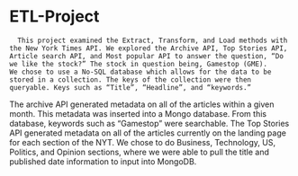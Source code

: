 # ETL-Project
      This project examined the Extract, Transform, and Load methods with the New York Times API. We explored the Archive API, Top Stories API, Article search API, and Most popular API to answer the question, “Do we like the stock?” The stock in question being, Gamestop (GME).
    We chose to use a No-SQL database which allows for the data to be stored in a collection. The keys of the collection were then queryable. Keys such as “Title”, “Headline”, and “keywords.”
The archive API generated metadata on all of the articles within a given month. This metadata was inserted into a Mongo database. From this database, keywords such as “Gamestop” were searchable. 
    The Top Stories API generated metadata on all of the articles currently on the landing page for each section of the NYT.  We chose to do Business, Technology, US, Politics, and Opinion sections, where we were able to pull the title and published date information to input into MongoDB.
